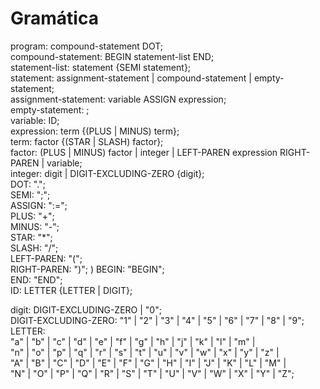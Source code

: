 # Gramática  

program: compound-statement DOT;  
compound-statement: BEGIN statement-list END;  
statement-list: statement {SEMI statement};  
statement: assignment-statement | compound-statement | empty-statement;  
assignment-statement: variable ASSIGN expression;  
empty-statement: ;  
variable: ID;  
expression: term {(PLUS | MINUS) term};  
term: factor {(STAR | SLASH) factor};  
factor: (PLUS | MINUS) factor | integer | LEFT-PAREN expression RIGHT-PAREN | variable;  
integer: digit | DIGIT-EXCLUDING-ZERO {digit};  
DOT: ".";  
SEMI: ";";  
ASSIGN: ":=";  
PLUS: "+";  
MINUS: "-";  
STAR: "*";  
SLASH: "/";  
LEFT-PAREN: "(";  
RIGHT-PAREN: ")";  )
BEGIN: "BEGIN";  
END: "END";  
ID: LETTER {LETTER | DIGIT};  
  
digit: DIGIT-EXCLUDING-ZERO | "0";  
DIGIT-EXCLUDING-ZERO: "1" | "2" | "3" | "4" | "5" | "6" | "7" | "8" | "9";  
LETTER:  
"a" | "b" | "c" | "d" | "e" | "f" | "g" | "h" | "j" | "k" | "l" | "m" |  
"n" | "o" | "p" | "q" | "r" | "s" | "t" | "u" | "v" | "w" | "x" | "y" | "z" |  
"A" | "B" | "C" | "D" | "E" | "F" | "G" | "H" | "I" | "J" | "K" | "L" | "M" |  
"N" | "O" | "P" | "Q" | "R" | "S" | "T" | "U" | "V" | "W" | "X" | "Y" | "Z";  
